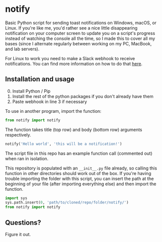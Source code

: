 # notify

Basic Python script for sending toast notifications on Windows, macOS, or Linux. If you're like me, you'd rather see a nice little disappearing notification on your computer screen to update you on a script's progress instead of watching the console all the time, so I made this to cover all my bases (since I alternate regularly between working on my PC, MacBook, and lab servers).

For Linux to work you need to make a Slack webhook to receive notifications. You can find more information on how to do that [here](https://slack.com/help/articles/115005265063-Incoming-Webhooks-for-Slack).

## Installation and usage

0. Install Python / Pip
1. Install the rest of the python packages if you don't already have them
2. Paste webhook in line 3 if necessary

To use in another program, import the function:

```python
from notify import notify
```

The function takes title (top row) and body (bottom row) arguments respectively. 

```python
notify('Hello world', 'this will be a notification!') 
```

The script file in this repo has an example function call (commented out) when ran in isolation. 

This repository is populated with an `__init__.py` file already, so calling this function in other directories should work out of the box. If you're having trouble importing the folder with this script, you can insert the path at the beginning of your file (after importing everything else) and then import the function.

```python
import sys
sys.path.insert(0, 'path/to/cloned/repo/folder/notify/')
from notify import notify

```

## Questions?

Figure it out.
